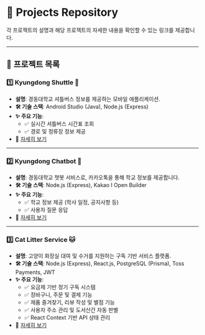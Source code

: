 # 🚀 Projects Repository

각 프로젝트의 설명과 해당 프로젝트의 자세한 내용을 확인할 수 있는 링크를 제공합니다.

---

## 📌 프로젝트 목록

### 1️⃣ Kyungdong Shuttle 🚌
- **설명**: 경동대학교 셔틀버스 정보를 제공하는 모바일 애플리케이션.
- **🛠 기술 스택**: Android Studio (Java), Node.js (Express)
- **✨ 주요 기능**:
  - ✅ 실시간 셔틀버스 시간표 조회
  - ✅ 경로 및 정류장 정보 제공
- 🔗 [자세히 보기](./proj_bus)

---

### 2️⃣ Kyungdong Chatbot 🤖
- **설명**: 경동대학교 챗봇 서비스로, 카카오톡을 통해 학교 정보를 제공합니다.
- **🛠 기술 스택**: Node.js (Express), Kakao I Open Builder
- **✨ 주요 기능**:
  - ✅ 학교 정보 제공 (학사 일정, 공지사항 등)
  - ✅ 사용자 질문 응답
- 🔗 [자세히 보기](./proj_chatbot)

---

### 3️⃣ Cat Litter Service 🐱
- **설명**: 고양이 화장실 대여 및 수거를 지원하는 구독 기반 서비스 플랫폼.
- **🛠 기술 스택**: Node.js (Express), React.js, PostgreSQL (Prisma), Toss Payments, JWT
- **✨ 주요 기능**:
  - ✅ 요금제 기반 정기 구독 시스템
  - ✅ 장바구니, 주문 및 결제 기능
  - ✅ 제품 즐겨찾기, 리뷰 작성 및 별점 기능
  - ✅ 사용자 주소 관리 및 도서산간 자동 판별
  - ✅ React Context 기반 API 상태 관리
- 🔗 [자세히 보기](./proj_catlitterservice)

